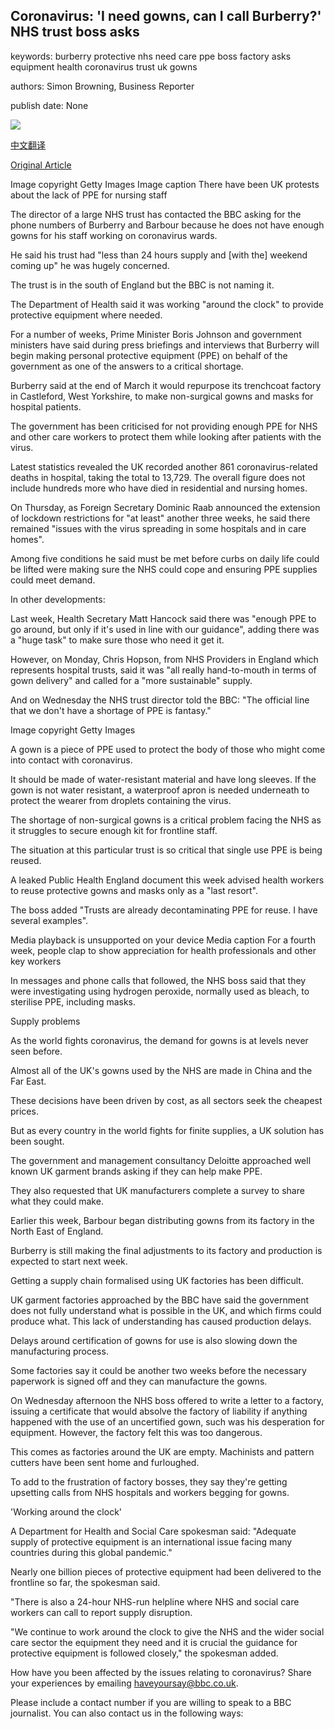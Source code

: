 ## Coronavirus: 'I need gowns, can I call Burberry?' NHS trust boss asks

keywords: burberry protective nhs need care ppe boss factory asks equipment health coronavirus trust uk gowns

authors: Simon Browning, Business Reporter

publish date: None

![](https://ichef.bbci.co.uk/news/1024/branded_news/15BFA/production/_111828098_gettyimages-1209328598.jpg)

[中文翻译](Coronavirus%3A%20%27I%20need%20gowns%2C%20can%20I%20call%20Burberry%3F%27%20NHS%20trust%20boss%20asks_zh.md)

[Original Article](https://www.bbc.com/news/business-52319576)

Image copyright Getty Images Image caption There have been UK protests about the lack of PPE for nursing staff

The director of a large NHS trust has contacted the BBC asking for the phone numbers of Burberry and Barbour because he does not have enough gowns for his staff working on coronavirus wards.

He said his trust had "less than 24 hours supply and [with the] weekend coming up" he was hugely concerned.

The trust is in the south of England but the BBC is not naming it.

The Department of Health said it was working "around the clock" to provide protective equipment where needed.

For a number of weeks, Prime Minister Boris Johnson and government ministers have said during press briefings and interviews that Burberry will begin making personal protective equipment (PPE) on behalf of the government as one of the answers to a critical shortage.

Burberry said at the end of March it would repurpose its trenchcoat factory in Castleford, West Yorkshire, to make non-surgical gowns and masks for hospital patients.

The government has been criticised for not providing enough PPE for NHS and other care workers to protect them while looking after patients with the virus.

Latest statistics revealed the UK recorded another 861 coronavirus-related deaths in hospital, taking the total to 13,729. The overall figure does not include hundreds more who have died in residential and nursing homes.

On Thursday, as Foreign Secretary Dominic Raab announced the extension of lockdown restrictions for "at least" another three weeks, he said there remained "issues with the virus spreading in some hospitals and in care homes".

Among five conditions he said must be met before curbs on daily life could be lifted were making sure the NHS could cope and ensuring PPE supplies could meet demand.

In other developments:

Last week, Health Secretary Matt Hancock said there was "enough PPE to go around, but only if it's used in line with our guidance", adding there was a "huge task" to make sure those who need it get it.

However, on Monday, Chris Hopson, from NHS Providers in England which represents hospital trusts, said it was "all really hand-to-mouth in terms of gown delivery" and called for a "more sustainable" supply.

And on Wednesday the NHS trust director told the BBC: "The official line that we don't have a shortage of PPE is fantasy."

Image copyright Getty Images

A gown is a piece of PPE used to protect the body of those who might come into contact with coronavirus.

It should be made of water-resistant material and have long sleeves. If the gown is not water resistant, a waterproof apron is needed underneath to protect the wearer from droplets containing the virus.

The shortage of non-surgical gowns is a critical problem facing the NHS as it struggles to secure enough kit for frontline staff.

The situation at this particular trust is so critical that single use PPE is being reused.

A leaked Public Health England document this week advised health workers to reuse protective gowns and masks only as a "last resort".

The boss added "Trusts are already decontaminating PPE for reuse. I have several examples".

Media playback is unsupported on your device Media caption For a fourth week, people clap to show appreciation for health professionals and other key workers

In messages and phone calls that followed, the NHS boss said that they were investigating using hydrogen peroxide, normally used as bleach, to sterilise PPE, including masks.

Supply problems

As the world fights coronavirus, the demand for gowns is at levels never seen before.

Almost all of the UK's gowns used by the NHS are made in China and the Far East.

These decisions have been driven by cost, as all sectors seek the cheapest prices.

But as every country in the world fights for finite supplies, a UK solution has been sought.

The government and management consultancy Deloitte approached well known UK garment brands asking if they can help make PPE.

They also requested that UK manufacturers complete a survey to share what they could make.

Earlier this week, Barbour began distributing gowns from its factory in the North East of England.

Burberry is still making the final adjustments to its factory and production is expected to start next week.

Getting a supply chain formalised using UK factories has been difficult.

UK garment factories approached by the BBC have said the government does not fully understand what is possible in the UK, and which firms could produce what. This lack of understanding has caused production delays.

Delays around certification of gowns for use is also slowing down the manufacturing process.

Some factories say it could be another two weeks before the necessary paperwork is signed off and they can manufacture the gowns.

On Wednesday afternoon the NHS boss offered to write a letter to a factory, issuing a certificate that would absolve the factory of liability if anything happened with the use of an uncertified gown, such was his desperation for equipment. However, the factory felt this was too dangerous.

This comes as factories around the UK are empty. Machinists and pattern cutters have been sent home and furloughed.

To add to the frustration of factory bosses, they say they're getting upsetting calls from NHS hospitals and workers begging for gowns.

'Working around the clock'

A Department for Health and Social Care spokesman said: "Adequate supply of protective equipment is an international issue facing many countries during this global pandemic."

Nearly one billion pieces of protective equipment had been delivered to the frontline so far, the spokesman said.

"There is also a 24-hour NHS-run helpline where NHS and social care workers can call to report supply disruption.

"We continue to work around the clock to give the NHS and the wider social care sector the equipment they need and it is crucial the guidance for protective equipment is followed closely," the spokesman added.

How have you been affected by the issues relating to coronavirus? Share your experiences by emailing haveyoursay@bbc.co.uk.

Please include a contact number if you are willing to speak to a BBC journalist. You can also contact us in the following ways: